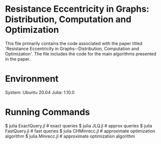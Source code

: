 # Resistance Eccentricity in Graphs: Distribution, Computation and Optimization
This file primarily contains the code associated with the paper titled 'Resistance Eccentricity in Graphs--Distribution, Computation and Optimization'.
The file includes the code for the main algorithms presented in the paper.


# Environment
System: Ubuntu 20.04
Julia: 1.10.0

# Running Commands

$ julia ExactQuery.jl      # exact queries
$ julia JLQ.jl             # approx queries
$ julia FastQuery.jl       # fast queries
$ julia CHMinrecc.jl       # approximate optimization algorithm
$ julia Minrecc.jl         # approximate optimization algorithm
